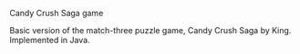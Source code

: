 Candy Crush Saga game

Basic version of the match-three puzzle game, Candy Crush Saga by King. Implemented in Java.
